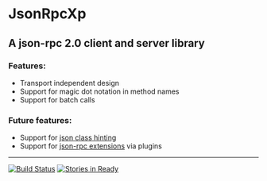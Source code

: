 # JsonRpcXp

## A json-rpc 2.0 client and server library

### Features:

* Transport independent design
* Support for magic dot notation in method names
* Support for batch calls

### Future features:

* Support for [json class hinting][]
* Support for [json-rpc extensions][] via plugins

----

[![Build Status](https://travis-ci.org/l-x/JsonRpcXp.png?branch=master)](https://travis-ci.org/l-x/JsonRpcXp)
[![Stories in Ready](https://badge.waffle.io/l-x/JsonRpcXp.png?label=ready)](http://waffle.io/l-x/JsonRpcXp)

[json class hinting]: http://json-rpc.org/wiki/specification#a3.JSONClasshinting
[json-rpc extensions]: http://www.jsonrpc.org/specification#extensions
